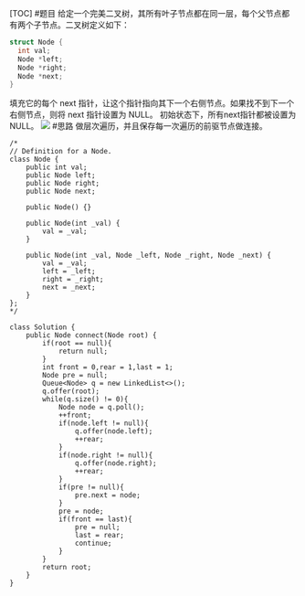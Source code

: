 [TOC]
#题目
给定一个完美二叉树，其所有叶子节点都在同一层，每个父节点都有两个子节点。二叉树定义如下：
```C
struct Node {
  int val;
  Node *left;
  Node *right;
  Node *next;
}
```
填充它的每个 next 指针，让这个指针指向其下一个右侧节点。如果找不到下一个右侧节点，则将 next 指针设置为 NULL。
初始状态下，所有next指针都被设置为NULL。
![](https://assets.leetcode-cn.com/aliyun-lc-upload/uploads/2019/02/15/116_sample.png)
#思路
做层次遍历，并且保存每一次遍历的前驱节点做连接。
```java{.line-numbers}
/*
// Definition for a Node.
class Node {
    public int val;
    public Node left;
    public Node right;
    public Node next;

    public Node() {}
    
    public Node(int _val) {
        val = _val;
    }

    public Node(int _val, Node _left, Node _right, Node _next) {
        val = _val;
        left = _left;
        right = _right;
        next = _next;
    }
};
*/

class Solution {
    public Node connect(Node root) {
        if(root == null){
            return null;
        }
        int front = 0,rear = 1,last = 1;
        Node pre = null;
        Queue<Node> q = new LinkedList<>();
        q.offer(root);
        while(q.size() != 0){
            Node node = q.poll();
            ++front;
            if(node.left != null){
                q.offer(node.left);
                ++rear;
            }
            if(node.right != null){
                q.offer(node.right);
                ++rear;
            }
            if(pre != null){
                pre.next = node;
            }
            pre = node;
            if(front == last){
                pre = null;
                last = rear;
                continue;
            }
        }
        return root;
    }
}
```